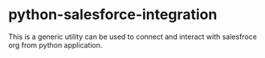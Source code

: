 # python-salesforce-integration
This is a generic utility can be used to connect and interact with salesfroce org from python application.
